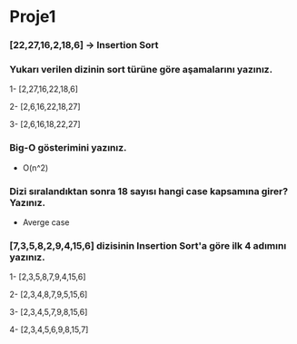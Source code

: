 
# Proje1


### [22,27,16,2,18,6] -> Insertion Sort

### Yukarı verilen dizinin sort türüne göre aşamalarını yazınız.

1- [2,27,16,22,18,6]

2- [2,6,16,22,18,27]

3- [2,6,16,18,22,27]


### Big-O gösterimini yazınız.

* O(n^2)


### Dizi sıralandıktan sonra 18 sayısı hangi case kapsamına girer? Yazınız.

* Averge case


### [7,3,5,8,2,9,4,15,6] dizisinin Insertion Sort'a göre ilk 4 adımını yazınız.

1- [2,3,5,8,7,9,4,15,6]

2- [2,3,4,8,7,9,5,15,6]

3- [2,3,4,5,7,9,8,15,6]

4- [2,3,4,5,6,9,8,15,7]
